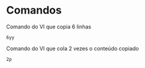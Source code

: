 # Comandos

Comando do VI que copia 6 linhas
```
6yy
```

Comando do VI que cola 2 vezes o conteúdo copiado
```
2p
```